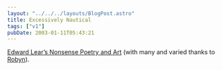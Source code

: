 ```yaml
---
layout: "../../../layouts/BlogPost.astro"
title: Excessively Nautical
tags: ["v1"]
pubDate: 2003-01-11T05:43:21
---
```


[Edward Lear&#8217;s Nonsense Poetry and Art][1] (with many and varied thanks to [Robyn][2]).

[1]: http://edwardlear.tripod.com/ "The Edward Lear Home Page (contains pop-ups)"
[2]: http://orbyn.com/cult/
